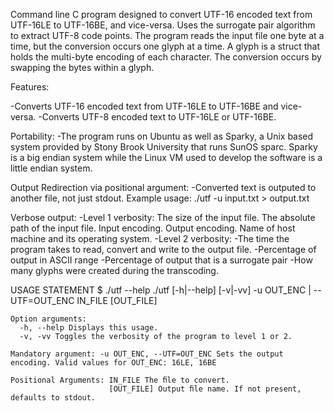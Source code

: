 Command line C program designed to convert UTF-16 encoded text from UTF-16LE to UTF-16BE, and vice-versa. Uses the surrogate pair algorithm to extract UTF-8 code points. The program reads the input file one byte at a time, but the conversion occurs one glyph at a time. A glyph is a struct that holds the multi-byte encoding of each character. The conversion occurs by swapping the bytes within a glyph.


Features:

  -Converts UTF-16 encoded text from UTF-16LE to UTF-16BE and vice-versa.
  -Converts UTF-8 encoded text to UTF-16LE or UTF-16BE.

  Portability:
  -The program runs on Ubuntu as well as Sparky, a Unix based system provided by Stony Brook University that runs SunOS sparc. Sparky is a    big endian system while the Linux VM used to develop the software is a little endian system. 
  
  Output Redirection via positional argument:
   -Converted text is outputed to another file, not just stdout.
   Example usage: ./utf -u input.txt > output.txt
  
  Verbose output:
  -Level 1 verbosity:
    The size of the input file.
    The absolute path of the input file.
    Input encoding.
    Output encoding.
    Name of host machine and its operating system.
  -Level 2 verbosity:
    -The time the program takes to read, convert and write to the output file.
    -Percentage of output in ASCII range
    -Percentage of output that is a surrogate pair
    -How many glyphs were created during the transcoding.
    
    
 USAGE STATEMENT
    $ ./utf --help 
    ./utf [-h|--help] [-v|-vv] -u OUT_ENC | --UTF=OUT_ENC IN_FILE [OUT_FILE]
   
    Option arguments: 
      -h, --help Displays this usage. 
      -v, -vv Toggles the verbosity of the program to level 1 or 2.
      
    Mandatory argument: -u OUT_ENC, --UTF=OUT_ENC Sets the output encoding. Valid values for OUT_ENC: 16LE, 16BE
    
    Positional Arguments: IN_FILE The ﬁle to convert.
                          [OUT_FILE] Output ﬁle name. If not present, defaults to stdout. 
